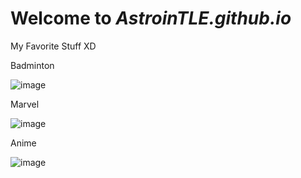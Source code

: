 # Welcome to *AstroinTLE.github.io*

My Favorite Stuff XD

Badminton

![image](https://user-images.githubusercontent.com/118321835/202062786-9640058a-ce6c-4234-ab04-1abe1c227f52.png)

Marvel

![image](https://user-images.githubusercontent.com/118321835/202063910-895b3215-e822-4894-b53a-105097e0a19a.png)

Anime

![image](https://user-images.githubusercontent.com/118321835/202063059-39c44dcd-f84f-4818-ab33-6a21302c631a.png)
